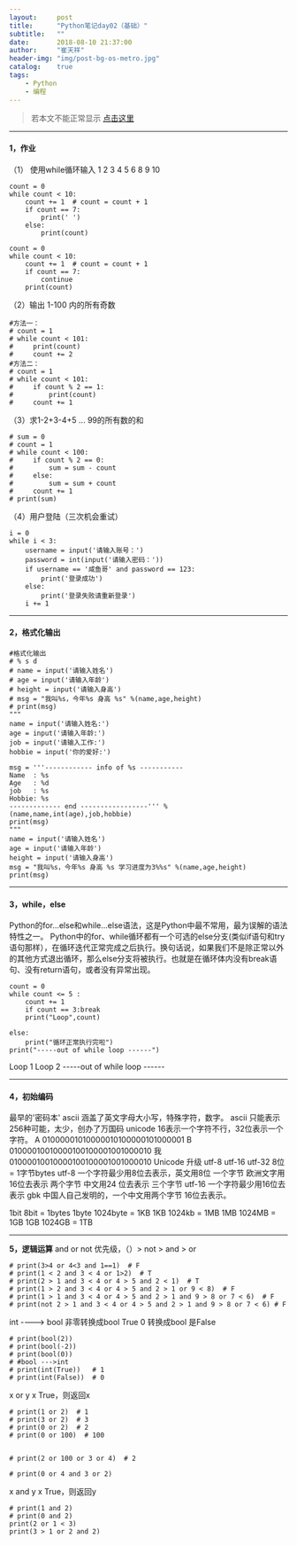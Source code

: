 ```yaml
---
layout:     post
title:      "Python笔记day02（基础）"
subtitle:   ""
date:       2018-08-10 21:37:00
author:     "崔天祥"
header-img: "img/post-bg-os-metro.jpg"
catalog:    true
tags:
    - Python
    - 编程
---
```


> 若本文不能正常显示 [点击这里](https://blog.csdn.net/qq_34755081/article/details/81570317)


----------

#### 1，作业

（1） 使用while循环输入 1 2 3 4 5 6 8 9 10

```
count = 0
while count < 10:
    count += 1  # count = count + 1
    if count == 7:
        print(' ')
    else:
        print(count)

count = 0
while count < 10:
    count += 1  # count = count + 1
    if count == 7:
        continue
    print(count)
```

（2）输出 1-100 内的所有奇数

```
#方法一：
# count = 1
# while count < 101:
#     print(count)
#     count += 2
#方法二：
# count = 1
# while count < 101:
#     if count % 2 == 1:
#         print(count)
#     count += 1
```

（3）求1-2+3-4+5 ... 99的所有数的和

```
# sum = 0
# count = 1
# while count < 100:
#     if count % 2 == 0:
#         sum = sum - count
#     else:
#         sum = sum + count
#     count += 1
# print(sum)
```
 （4）用户登陆（三次机会重试）

```
i = 0
while i < 3:
    username = input('请输入账号：')
    password = int(input('请输入密码：'))
    if username == '咸鱼哥' and password == 123:
        print('登录成功')
    else:
        print('登录失败请重新登录')
    i += 1
```


----------


#### 2，格式化输出

```
#格式化输出
# % s d
# name = input('请输入姓名')
# age = input('请输入年龄')
# height = input('请输入身高')
# msg = "我叫%s，今年%s 身高 %s" %(name,age,height)
# print(msg)
"""
name = input('请输入姓名:')
age = input('请输入年龄:')
job = input('请输入工作:')
hobbie = input('你的爱好:')

msg = '''------------ info of %s -----------
Name  : %s
Age   : %d
job   : %s
Hobbie: %s
------------- end -----------------''' %(name,name,int(age),job,hobbie)
print(msg)
"""
name = input('请输入姓名')
age = input('请输入年龄')
height = input('请输入身高')
msg = "我叫%s，今年%s 身高 %s 学习进度为3%%s" %(name,age,height)
print(msg)
```


----------
#### 3，while，else


Python的for...else和while...else语法，这是Python中最不常用，最为误解的语法特性之一。
 Python中的for、while循环都有一个可选的else分支(类似if语句和try语句那样），在循环迭代正常完成之后执行。换句话说，如果我们不是除正常以外的其他方式退出循环，那么else分支将被执行。也就是在循环体内没有break语句、没有return语句，或者没有异常出现。
 

```
count = 0
while count <= 5 :
    count += 1
    if count == 3:break
    print("Loop",count)

else:
    print("循环正常执行完啦")
print("-----out of while loop ------")
```
Loop 1
 Loop 2
-----out of while loop ------


----------
#### 4，初始编码

最早的'密码本' ascii 涵盖了英文字母大小写，特殊字符，数字。
ascii 只能表示256种可能，太少，创办了万国码 unicode
    16表示一个字符不行，32位表示一个字符。
    A  01000001010000010100000101000001
    B  01000010010000100100001001000010
    我 01000010010000100100001001000010
Unicode 升级 utf-8  utf-16 utf-32
    8位 = 1字节bytes
    utf-8 一个字符最少用8位去表示，英文用8位  一个字节
          欧洲文字用16位去表示                两个字节
          中文用24 位去表示                   三个字节
    utf-16 一个字符最少用16位去表示
gbk 中国人自己发明的，一个中文用两个字节 16位去表示。

1bit    8bit = 1bytes
1byte   1024byte = 1KB
1KB     1024kb = 1MB
1MB     1024MB = 1GB
1GB     1024GB = 1TB


----------
**5，逻辑运算**
and or not
优先级，（）> not > and > or

```
# print(3>4 or 4<3 and 1==1)  # F
# print(1 < 2 and 3 < 4 or 1>2)  # T
# print(2 > 1 and 3 < 4 or 4 > 5 and 2 < 1)  # T
# print(1 > 2 and 3 < 4 or 4 > 5 and 2 > 1 or 9 < 8)  # F
# print(1 > 1 and 3 < 4 or 4 > 5 and 2 > 1 and 9 > 8 or 7 < 6)  # F
# print(not 2 > 1 and 3 < 4 or 4 > 5 and 2 > 1 and 9 > 8 or 7 < 6) # F
```
int  ----> bool   非零转换成bool True   0 转换成bool 是False

```
# print(bool(2))
# print(bool(-2))
# print(bool(0))
# #bool --->int
# print(int(True))   # 1
# print(int(False))  # 0
```
x or y x True，则返回x

```
# print(1 or 2)  # 1
# print(3 or 2)  # 3
# print(0 or 2)  # 2
# print(0 or 100)  # 100


# print(2 or 100 or 3 or 4)  # 2

# print(0 or 4 and 3 or 2)
```
x and y x True，则返回y

```
# print(1 and 2)
# print(0 and 2)
print(2 or 1 < 3)
print(3 > 1 or 2 and 2)
```
